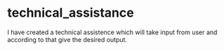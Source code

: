 # technical_assistance
I have created a technical assistence which will take input from user and according to that give the desired output.
